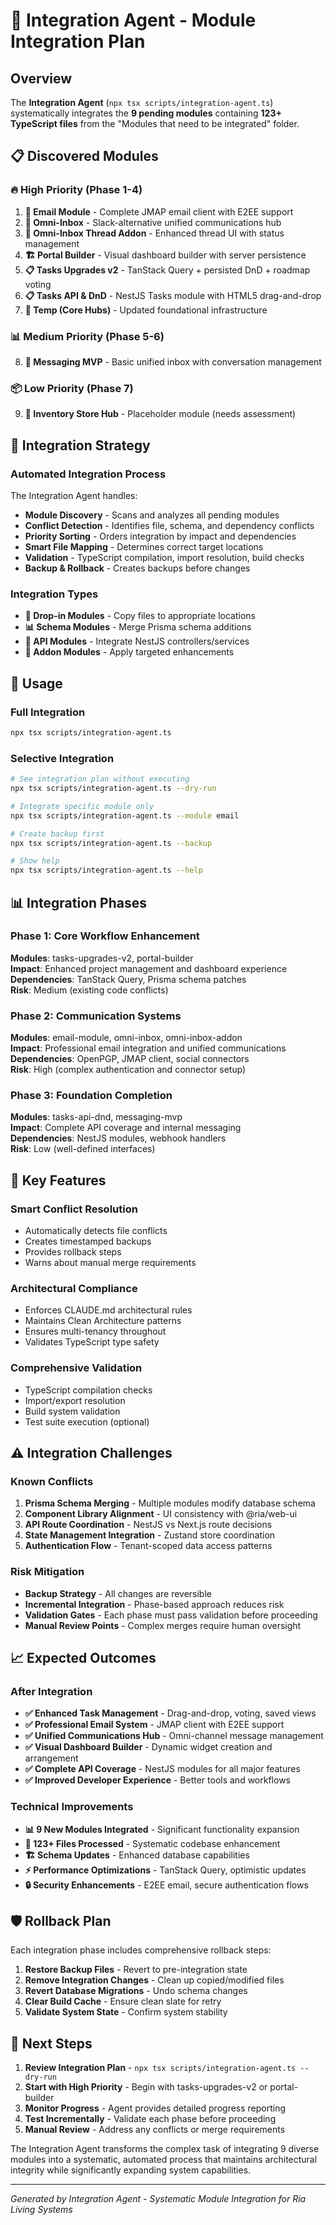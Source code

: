 # 🤖 Integration Agent - Module Integration Plan

## Overview

The **Integration Agent** (`npx tsx scripts/integration-agent.ts`) systematically integrates the **9 pending modules** containing **123+ TypeScript files** from the "Modules that need to be integrated" folder.

## 📋 Discovered Modules

### 🔥 High Priority (Phase 1-4)
1. **📧 Email Module** - Complete JMAP email client with E2EE support
2. **💬 Omni-Inbox** - Slack-alternative unified communications hub  
3. **🔗 Omni-Inbox Thread Addon** - Enhanced thread UI with status management
4. **🏗️ Portal Builder** - Visual dashboard builder with server persistence
5. **📋 Tasks Upgrades v2** - TanStack Query + persisted DnD + roadmap voting
6. **📋 Tasks API & DnD** - NestJS Tasks module with HTML5 drag-and-drop
7. **🏢 Temp (Core Hubs)** - Updated foundational infrastructure

### 📊 Medium Priority (Phase 5-6)  
8. **💬 Messaging MVP** - Basic unified inbox with conversation management

### 📦 Low Priority (Phase 7)
9. **🏪 Inventory Store Hub** - Placeholder module (needs assessment)

## 🎯 Integration Strategy

### **Automated Integration Process**
The Integration Agent handles:
- **Module Discovery** - Scans and analyzes all pending modules
- **Conflict Detection** - Identifies file, schema, and dependency conflicts
- **Priority Sorting** - Orders integration by impact and dependencies
- **Smart File Mapping** - Determines correct target locations
- **Validation** - TypeScript compilation, import resolution, build checks
- **Backup & Rollback** - Creates backups before changes

### **Integration Types**
- **🔌 Drop-in Modules** - Copy files to appropriate locations
- **📊 Schema Modules** - Merge Prisma schema additions
- **🔧 API Modules** - Integrate NestJS controllers/services
- **🔗 Addon Modules** - Apply targeted enhancements

## 🚀 Usage

### **Full Integration**
```bash
npx tsx scripts/integration-agent.ts
```

### **Selective Integration**
```bash
# See integration plan without executing
npx tsx scripts/integration-agent.ts --dry-run

# Integrate specific module only  
npx tsx scripts/integration-agent.ts --module email

# Create backup first
npx tsx scripts/integration-agent.ts --backup

# Show help
npx tsx scripts/integration-agent.ts --help
```

## 📊 Integration Phases

### **Phase 1: Core Workflow Enhancement**
**Modules**: tasks-upgrades-v2, portal-builder  
**Impact**: Enhanced project management and dashboard experience  
**Dependencies**: TanStack Query, Prisma schema patches  
**Risk**: Medium (existing code conflicts)

### **Phase 2: Communication Systems**
**Modules**: email-module, omni-inbox, omni-inbox-addon  
**Impact**: Professional email integration and unified communications  
**Dependencies**: OpenPGP, JMAP client, social connectors  
**Risk**: High (complex authentication and connector setup)

### **Phase 3: Foundation Completion** 
**Modules**: tasks-api-dnd, messaging-mvp  
**Impact**: Complete API coverage and internal messaging  
**Dependencies**: NestJS modules, webhook handlers  
**Risk**: Low (well-defined interfaces)

## 🔧 Key Features

### **Smart Conflict Resolution**
- Automatically detects file conflicts
- Creates timestamped backups
- Provides rollback steps
- Warns about manual merge requirements

### **Architectural Compliance**
- Enforces CLAUDE.md architectural rules
- Maintains Clean Architecture patterns
- Ensures multi-tenancy throughout
- Validates TypeScript type safety

### **Comprehensive Validation**
- TypeScript compilation checks
- Import/export resolution
- Build system validation
- Test suite execution (optional)

## ⚠️ Integration Challenges

### **Known Conflicts**
1. **Prisma Schema Merging** - Multiple modules modify database schema
2. **Component Library Alignment** - UI consistency with @ria/web-ui
3. **API Route Coordination** - NestJS vs Next.js route decisions
4. **State Management Integration** - Zustand store coordination
5. **Authentication Flow** - Tenant-scoped data access patterns

### **Risk Mitigation**
- **Backup Strategy** - All changes are reversible
- **Incremental Integration** - Phase-based approach reduces risk
- **Validation Gates** - Each phase must pass validation before proceeding
- **Manual Review Points** - Complex merges require human oversight

## 📈 Expected Outcomes

### **After Integration**
- **✅ Enhanced Task Management** - Drag-and-drop, voting, saved views
- **✅ Professional Email System** - JMAP client with E2EE support
- **✅ Unified Communications Hub** - Omni-channel message management
- **✅ Visual Dashboard Builder** - Dynamic widget creation and arrangement
- **✅ Complete API Coverage** - NestJS modules for all major features
- **✅ Improved Developer Experience** - Better tools and workflows

### **Technical Improvements**
- **📊 9 New Modules Integrated** - Significant functionality expansion
- **🔧 123+ Files Processed** - Systematic codebase enhancement
- **🏗️ Schema Updates** - Enhanced database capabilities
- **⚡ Performance Optimizations** - TanStack Query, optimistic updates
- **🔒 Security Enhancements** - E2EE email, secure authentication flows

## 🛡️ Rollback Plan

Each integration phase includes comprehensive rollback steps:
1. **Restore Backup Files** - Revert to pre-integration state
2. **Remove Integration Changes** - Clean up copied/modified files
3. **Revert Database Migrations** - Undo schema changes
4. **Clear Build Cache** - Ensure clean slate for retry
5. **Validate System State** - Confirm system stability

## 🎉 Next Steps

1. **Review Integration Plan** - `npx tsx scripts/integration-agent.ts --dry-run`
2. **Start with High Priority** - Begin with tasks-upgrades-v2 or portal-builder
3. **Monitor Progress** - Agent provides detailed progress reporting
4. **Test Incrementally** - Validate each phase before proceeding
5. **Manual Review** - Address any conflicts or merge requirements

The Integration Agent transforms the complex task of integrating 9 diverse modules into a systematic, automated process that maintains architectural integrity while significantly expanding system capabilities.

---
*Generated by Integration Agent - Systematic Module Integration for Ria Living Systems*